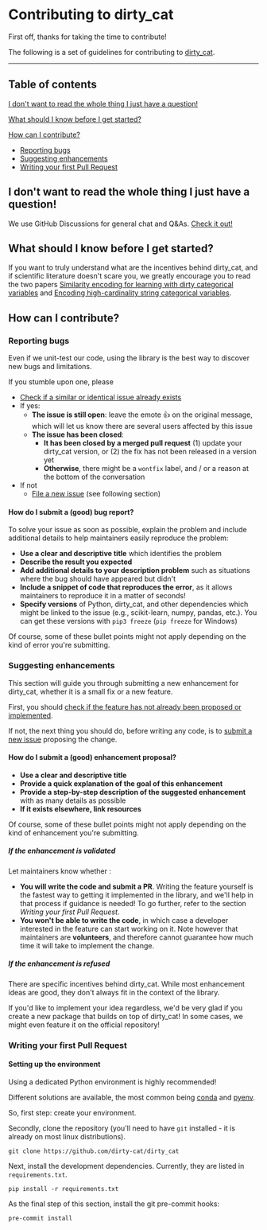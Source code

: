 # Contributing to dirty_cat

First off, thanks for taking the time to contribute!

The following is a set of guidelines for contributing to
[dirty_cat](https://github.com/dirty-cat/dirty_cat).

<hr />

## Table of contents

[I don't want to read the whole thing I just have a question!](#i-dont-want-to-read-the-whole-thing-i-just-have-a-question)

[What should I know before I get started?](#what-should-i-know-before-i-get-started)

[How can I contribute?](#how-can-i-contribute)
- [Reporting bugs](#reporting-bugs)
- [Suggesting enhancements](#suggesting-enhancements)
- [Writing your first Pull Request](#writing-your-first-pull-request)

## I don't want to read the whole thing I just have a question!

We use GitHub Discussions for general chat and Q&As.
[Check it out!](https://github.com/dirty-cat/dirty_cat/discussions)

## What should I know before I get started?

If you want to truly understand what are the incentives behind dirty_cat,
and if scientific literature doesn't scare you, we greatly encourage you to
read the two papers
[Similarity encoding for learning with dirty categorical variables](https://hal.inria.fr/hal-01806175)
and
[Encoding high-cardinality string categorical variables](https://hal.inria.fr/hal-02171256v4).

## How can I contribute?

### Reporting bugs

Even if we unit-test our code, using the library is the best way to discover
new bugs and limitations.

If you stumble upon one, please
- [Check if a similar or identical issue already exists](https://github.com/dirty-cat/dirty_cat/issues?q=is%3Aissue)
- If yes:
  - **The issue is still open**: leave the emote :+1: on the original message,
    which will let us know there are several users affected by this issue
  - **The issue has been closed**:
    - **It has been closed by a merged pull request**
      (1) update your dirty_cat version, or
      (2) the fix has not been released in a version yet
    - **Otherwise**, there might be a `wontfix` label,
      and / or a reason at the bottom of the conversation
- If not
  - [File a new issue](https://github.com/dirty-cat/dirty_cat/issues/new)
    (see following section)


#### How do I submit a (good) bug report?

To solve your issue as soon as possible, explain the problem and include
additional details to help maintainers easily reproduce the problem:

- **Use a clear and descriptive title** which identifies the problem
- **Describe the result you expected**
- **Add additional details to your description problem** such as situations
  where the bug should have appeared but didn't
- **Include a snippet of code that reproduces the error**,
  as it allows maintainers to reproduce it in a matter of seconds!
- **Specify versions** of Python, dirty_cat, and other dependencies which might
  be linked to the issue (e.g., scikit-learn, numpy, pandas, etc.).
  You can get these versions with ``pip3 freeze`` (``pip freeze`` for Windows)

Of course, some of these bullet points might not apply depending on the kind
of error you're submitting.

### Suggesting enhancements

This section will guide you through submitting a new enhancement for dirty_cat,
whether it is a small fix or a new feature.

First, you should
[check if the feature has not already been proposed or implemented](https://github.com/dirty-cat/dirty_cat/pulls?q=is%3Apr).

If not, the next thing you should do, before writing any code,
is to [submit a new issue](https://github.com/dirty-cat/dirty_cat/issues/new)
proposing the change.

#### How do I submit a (good) enhancement proposal?

- **Use a clear and descriptive title**
- **Provide a quick explanation of the goal of this enhancement**
- **Provide a step-by-step description of the suggested enhancement**
  with as many details as possible
- **If it exists elsewhere, link resources**

Of course, some of these bullet points might not apply depending on the kind
of enhancement you're submitting.

##### If the enhancement is validated

Let maintainers know whether :
- **You will write the code and submit a PR**. Writing the feature yourself
  is the fastest way to getting it implemented in the library,
  and we'll help in that process if guidance is needed!
  To go further, refer to the section *Writing your first Pull Request*.
- **You won't be able to write the code**, in which case a developer interested
  in the feature can start working on it. Note however that maintainers are
  **volunteers**, and therefore cannot guarantee how much time it will take
  to implement the change.

##### If the enhancement is refused

There are specific incentives behind dirty_cat. While most enhancement ideas
are good, they don't always fit in the context of the library.

If you'd like to implement your idea regardless, we'd be very glad if you create
a new package that builds on top of dirty_cat!
In some cases, we might even feature it on the official repository!

### Writing your first Pull Request

#### Setting up the environment

Using a dedicated Python environment is highly recommended!

Different solutions are available, the most common being
[conda](https://docs.conda.io/projects/conda/en/latest/index.html)
and [pyenv](https://github.com/pyenv/pyenv).

So, first step: create your environment.

Secondly, clone the repository (you'll need to have `git` installed -
it is already on most linux distributions).

```commandline
git clone https://github.com/dirty-cat/dirty_cat
```

Next, install the development dependencies. Currently, they are listed in `requirements.txt`.

```commandline
pip install -r requirements.txt
```

As the final step of this section, install the git pre-commit hooks:

```commandline
pre-commit install
```
